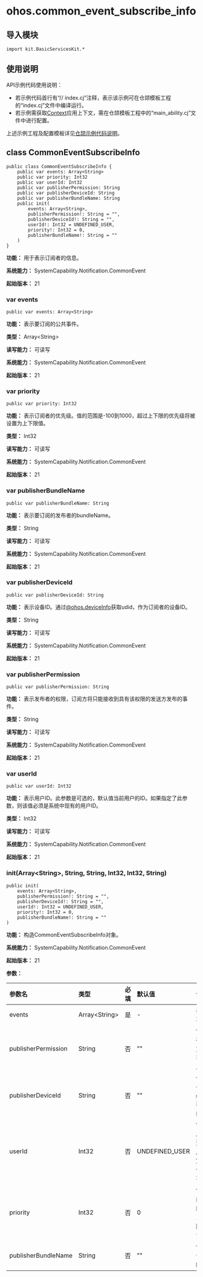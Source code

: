 # ohos.common_event_subscribe_info

## 导入模块

```cangjie
import kit.BasicServicesKit.*
```

## 使用说明

API示例代码使用说明：

- 若示例代码首行有“// index.cj”注释，表示该示例可在仓颉模板工程的“index.cj”文件中编译运行。
- 若示例需获取[Context](../AbilityKit/cj-apis-app-ability-ui_ability.md#class-context)应用上下文，需在仓颉模板工程中的“main_ability.cj”文件中进行配置。

上述示例工程及配置模板详见[仓颉示例代码说明](../../cj-development-intro.md#仓颉示例代码说明)。

## class CommonEventSubscribeInfo

```cangjie
public class CommonEventSubscribeInfo {
    public var events: Array<String>
    public var priority: Int32
    public var userId: Int32
    public var publisherPermission: String
    public var publisherDeviceId: String
    public var publisherBundleName: String
    public init(
        events: Array<String>,
        publisherPermission!: String = "",
        publisherDeviceId!: String = "",
        userId!: Int32 = UNDEFINED_USER,
        priority!: Int32 = 0,
        publisherBundleName!: String = ""
    )
}
```

**功能：** 用于表示订阅者的信息。

**系统能力：** SystemCapability.Notification.CommonEvent

**起始版本：** 21

### var events

```cangjie
public var events: Array<String>
```

**功能：** 表示要订阅的公共事件。

**类型：** Array\<String>

**读写能力：** 可读写

**系统能力：** SystemCapability.Notification.CommonEvent

**起始版本：** 21

### var priority

```cangjie
public var priority: Int32
```

**功能：** 表示订阅者的优先级。值的范围是-100到1000，超过上下限的优先级将被设置为上下限值。

**类型：** Int32

**读写能力：** 可读写

**系统能力：** SystemCapability.Notification.CommonEvent

**起始版本：** 21

### var publisherBundleName

```cangjie
public var publisherBundleName: String
```

**功能：** 表示要订阅的发布者的bundleName。

**类型：** String

**读写能力：** 可读写

**系统能力：** SystemCapability.Notification.CommonEvent

**起始版本：** 21

### var publisherDeviceId

```cangjie
public var publisherDeviceId: String
```

**功能：** 表示设备ID。通过[@ohos.deviceInfo](./cj-apis-device_info.md)获取udid，作为订阅者的设备ID。

**类型：** String

**读写能力：** 可读写

**系统能力：** SystemCapability.Notification.CommonEvent

**起始版本：** 21

### var publisherPermission

```cangjie
public var publisherPermission: String
```

**功能：** 表示发布者的权限，订阅方将只能接收到具有该权限的发送方发布的事件。

**类型：** String

**读写能力：** 可读写

**系统能力：** SystemCapability.Notification.CommonEvent

**起始版本：** 21

### var userId

```cangjie
public var userId: Int32
```

**功能：** 表示用户ID。此参数是可选的，默认值当前用户的ID。如果指定了此参数，则该值必须是系统中现有的用户ID。

**类型：** Int32

**读写能力：** 可读写

**系统能力：** SystemCapability.Notification.CommonEvent

**起始版本：** 21

### init(Array\<String>, String, String, Int32, Int32, String)

```cangjie
public init(
    events: Array<String>,
    publisherPermission!: String = "",
    publisherDeviceId!: String = "",
    userId!: Int32 = UNDEFINED_USER,
    priority!: Int32 = 0,
    publisherBundleName!: String = ""
)
```

**功能：** 构造CommonEventSubscribeInfo对象。

**系统能力：** SystemCapability.Notification.CommonEvent

**起始版本：** 21

**参数：**

|参数名|类型|必填|默认值|说明|
|:---|:---|:---|:---|:---|
|events|Array\<String>|是|-|表示要订阅的公共事件。|
|publisherPermission|String|否|""| **命名参数。** 表示发布者的权限，订阅方将只能接收到具有该权限的发送方发布的事件。|
|publisherDeviceId|String|否|""| **命名参数。** 表示设备ID。通过[@ohos.deviceInfo](./cj-apis-device_info.md)获取udid，作为订阅者的设备ID。|
|userId|Int32|否|UNDEFINED_USER| **命名参数。** 表示用户ID。此参数是可选的，默认值当前用户的ID。如果指定了此参数，则该值必须是系统中现有的用户ID。|
|priority|Int32|否|0| **命名参数。**  表示订阅者的优先级。值的范围是-100到1000，超过上下限的优先级将被设置为上下限值。|
|publisherBundleName|String|否|""| **命名参数。** 表示要订阅的发布者的bundleName。|
